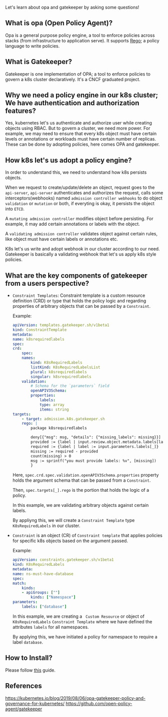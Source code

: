 Let's learn about opa and gatekeeper by asking some questions!

## What is opa (Open Policy Agent)?
Opa is a general purpose policy engine, a tool to enforce policies across stacks (from infrastructure to application serve). It supports [Rego](https://www.openpolicyagent.org/docs/latest/policy-language/); a policy language to write policies.


## What is Gatekeeper?
Gatekeeper is one implementation of OPA; a tool to enforce policies to govern a k8s cluster declaratively. It's a CNCF graduated project.

## Why we need a policy engine in our k8s cluster; We have authentication and authorization features?

Yes, kubernetes let's us authenticate and authorize user while creating objects using RBAC. But to govern a cluster, we need more power.
For example, we may need to ensure that every k8s object must have certain levels or annotations or workloads must have certain number of replicas. These can be done by adopting policies, here comes OPA and gatekeeper.

## How k8s let's us adopt a policy engine?

In order to understand this, we need to understand how k8s persists objects.

When we request to create/update/delete an object, request goes to the ```api-server```, ```api-server``` authenticates and authorizes the request, calls some interceptors(webhooks) named ```admission controller webhooks``` to do object ```validation``` or ```mutation``` or both, if everyting is okay, it persists the object into ```ETCD```.

A ```mutating admission controller``` modifies object before persisting. For example, it may add certain annotations or labels with the object. 


A ```validating admission controller``` validates object against certain rules, like object must have certain labels or annotations etc. 

K8s let's us write and adopt webhook in our cluster according to our need. Gatekeeper is basically a validating webhook that let's us apply k8s style policies. 


## What are the key components of gatekeeper from a users perspective?

- ```Constraint Templates```: Constraint template is a custom resource definition (CRD) or type that holds the policy logic and regarding properties of arbitrary objects that can be passed by a ```Constraint```.

    Example: 

    ```yaml
    apiVersion: templates.gatekeeper.sh/v1beta1
    kind: ConstraintTemplate
    metadata:
    name: k8srequiredlabels
    spec:
    crd:
        spec:
        names:
            kind: K8sRequiredLabels
            listKind: K8sRequiredLabelsList
            plural: k8srequiredlabels
            singular: k8srequiredlabels
        validation:
            # Schema for the `parameters` field
            openAPIV3Schema:
            properties:
                labels:
                type: array
                items: string
    targets:
        - target: admission.k8s.gatekeeper.sh
        rego: |
            package k8srequiredlabels

            deny[{"msg": msg, "details": {"missing_labels": missing}}] {
            provided := {label | input.review.object.metadata.labels[label]}
            required := {label | label := input.parameters.labels[_]}
            missing := required - provided
            count(missing) > 0
            msg := sprintf("you must provide labels: %v", [missing])
            } 

    ```

    Here, ```spec.crd.spec.validation.openAPIV3Schema.properties``` property holds the argument schema that can be passed from a ```Constraint```.

    Then, ```spec.targets[_].rego``` is the portion that holds the logic of a policy. 

    In this example, we are validating arbitrary objects against certain labels. 

    By appliyng this, we will create a ```Constraint Template``` type ```K8sRequiredLabels``` in our cluster.

- ```Constraint``` is an object (CR) of ```Constraint template``` that applies policies for specific k8s objects based on the argument passed. 

    Example: 

    ```yaml
    apiVersion: constraints.gatekeeper.sh/v1beta1
    kind: K8sRequiredLabels
    metadata:
    name: ns-must-have-database
    spec:
    match:
        kinds:
        - apiGroups: [""]
            kinds: ["Namespace"]
    parameters:
        labels: ["database"]

    ```

    In this example, we are creating a ``` Custom Resource``` or object of ```K8sRequiredLabels``` ```Constraint Template``` where we have defined the attributes ```labels``` for all namespaces. 

    By applying this, we have initiated a policy for namespace to require a label ```database```.




## How to Install?

Please follow [this](https://open-policy-agent.github.io/gatekeeper/website/docs/install/) guide.


## References
https://kubernetes.io/blog/2019/08/06/opa-gatekeeper-policy-and-governance-for-kubernetes/
https://github.com/open-policy-agent/gatekeeper




